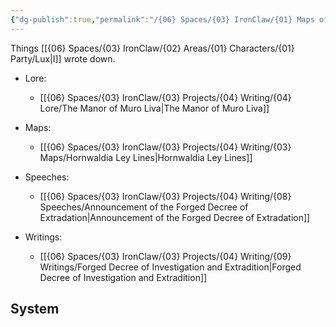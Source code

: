 ```yaml
---
{"dg-publish":true,"permalink":"/{06} Spaces/{03} IronClaw/{01} Maps of Content/{08} Writing/","title":"Writing"}
---
```



Things [[{06} Spaces/{03} IronClaw/{02} Areas/{01} Characters/{01} Party/Lux\|I]] wrote down.

-  Lore: 
    - [[{06} Spaces/{03} IronClaw/{03} Projects/{04} Writing/{04} Lore/The Manor of Muro Liva\|The Manor of Muro Liva]]

-  Maps: 
    - [[{06} Spaces/{03} IronClaw/{03} Projects/{04} Writing/{03} Maps/Hornwaldia Ley Lines\|Hornwaldia Ley Lines]]

-  Speeches: 
    - [[{06} Spaces/{03} IronClaw/{03} Projects/{04} Writing/{08} Speeches/Announcement of the Forged Decree of Extradation\|Announcement of the Forged Decree of Extradation]]

-  Writings: 
    - [[{06} Spaces/{03} IronClaw/{03} Projects/{04} Writing/{09} Writings/Forged Decree of Investigation and Extradition\|Forged Decree of Investigation and Extradition]]



## System






